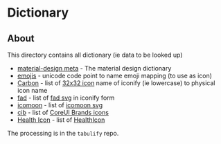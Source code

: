 # Dictionary

## About
This directory contains all dictionary (ie data to be looked up)

  * [material-design meta](./material-design-icon-meta.json) - The material design dictionary
  * [emojis](./emojis.json) - unicode code point to name emoji mapping (to use as icon)
  * [Carbon](./carbon-icons.json) - list of [32x32 icon](https://carbon-elements.netlify.app/icons/examples/preview/) name of iconify (ie lowercase) to physical icon name
  * [fad](./fad-icons.json) - list of [fad svg](https://github.com/fefanto/fontaudio/tree/master/svgs) in iconify form
  * [icomoon](./icomoon-icons.json) - list of [icomoon svg](https://github.com/Keyamoon/IcoMoon-Free/tree/master/SVG)
  * [cib](./cib-icons.json) - list of [CoreUI Brands icons](https://github.com/coreui/coreui-icons/tree/master/svg/brand)
  * [Health Icon](./healthicons-meta-data.json) - list of [HealthIcon](https://raw.githubusercontent.com/resolvetosavelives/healthicons/main/public/icons/meta-data.json)

The processing is in the `tabulify` repo.
